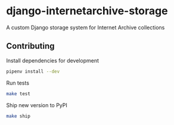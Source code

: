# django-internetarchive-storage

A custom Django storage system for Internet Archive collections

## Contributing

Install dependencies for development

```zsh
pipenv install --dev
```

Run tests

```zsh
make test
```

Ship new version to PyPI

```zsh
make ship
```
